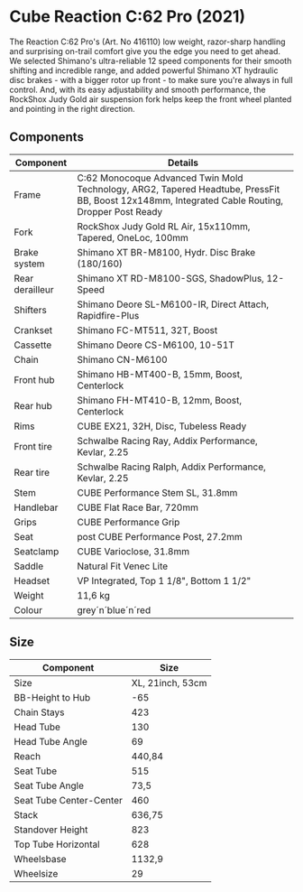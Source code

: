 # Cube Reaction C:62 Pro (2021)

The Reaction C:62 Pro's (Art. No 416110) low weight, razor-sharp handling and surprising on-trail comfort give you the edge you need to get ahead. We selected Shimano's ultra-reliable 12 speed components for their smooth shifting and incredible range, and added powerful Shimano XT hydraulic disc brakes - with a bigger rotor up front - to make sure you're always in full control. And, with its easy adjustability and smooth performance, the RockShox Judy Gold air suspension fork helps keep the front wheel planted and pointing in the right direction.

## Components

| Component       | Details                                                                                                                                         |
|-----------------|-------------------------------------------------------------------------------------------------------------------------------------------------|
| Frame           | C:62 Monocoque Advanced Twin Mold Technology, ARG2, Tapered Headtube, PressFit BB, Boost 12x148mm, Integrated Cable Routing, Dropper Post Ready |
| Fork            | RockShox Judy Gold RL Air, 15x110mm, Tapered, OneLoc, 100mm                                                                                     |
| Brake system    | Shimano XT BR-M8100, Hydr. Disc Brake (180/160)                                                                                                 |
| Rear derailleur | Shimano XT RD-M8100-SGS, ShadowPlus, 12-Speed                                                                                                   |
| Shifters        | Shimano Deore SL-M6100-IR, Direct Attach, Rapidfire-Plus                                                                                        |
| Crankset        | Shimano FC-MT511, 32T, Boost                                                                                                                    |
| Cassette        | Shimano Deore CS-M6100, 10-51T                                                                                                                  |
| Chain           | Shimano CN-M6100                                                                                                                                |
| Front hub       | Shimano HB-MT400-B, 15mm, Boost, Centerlock                                                                                                     |
| Rear hub        | Shimano FH-MT410-B, 12mm, Boost, Centerlock                                                                                                     |
| Rims            | CUBE EX21, 32H, Disc, Tubeless Ready                                                                                                            |
| Front tire      | Schwalbe Racing Ray, Addix Performance, Kevlar, 2.25                                                                                            |
| Rear tire       | Schwalbe Racing Ralph, Addix Performance, Kevlar, 2.25                                                                                          |
| Stem            | CUBE Performance Stem SL, 31.8mm                                                                                                                |
| Handlebar       | CUBE Flat Race Bar, 720mm                                                                                                                       |
| Grips           | CUBE Performance Grip                                                                                                                           |
| Seat            | post CUBE Performance Post, 27.2mm                                                                                                              |
| Seatclamp       | CUBE Varioclose, 31.8mm                                                                                                                         |
| Saddle          | Natural Fit Venec Lite                                                                                                                          |
| Headset         | VP Integrated, Top 1 1/8", Bottom 1 1/2"                                                                                                        |
| Weight          | 11,6 kg                                                                                                                                         |
| Colour          | grey´n´blue´n´red                                                                                                                               |

## Size

| Component               | Size             |
|-------------------------|------------------|
| Size                    | XL, 21inch, 53cm |
| BB-Height to Hub        | -65              |
| Chain Stays             | 423              |
| Head Tube               | 130              |
| Head Tube Angle         | 69               |
| Reach                   | 440,84           |
| Seat Tube               | 515              |
| Seat Tube Angle         | 73,5             |
| Seat Tube Center-Center | 460              |
| Stack                   | 636,75           |
| Standover Height        | 823              |
| Top Tube Horizontal     | 628              |
| Wheelsbase              | 1132,9           |
| Wheelsize               | 29               |
